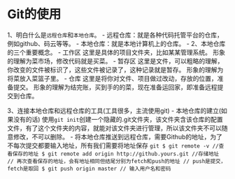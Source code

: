 # Git的使用

  1、明白什么是`远程仓库`和`本地仓库`。
    - 远程仓库：就是各种代码托管平台的仓库，例如github、码云等等。
    - 本地仓库：就是本地计算机上的仓库。
    - 
  2、本地仓库的三个重要概念。
    - 工作区
        这里是具体的项目文件夹，比如某某管理系统。
        形象的理解为菜市场，修改代码就是买菜。
    - 暂存区
        这里是文件，可以粗略的理解，你改变的文件被标识了，这些文件被记录了，这种记录就是暂存。
        形象的理解为将菜放入菜篮子里。
    - 仓库
        这里是将你对文件、项目做过改动，存放的位置，准备提交。
        形象的理解为结完账，买到手的的菜，现在准备运回家，即准备远程提交到仓库。

  3、连接本地仓库和远程仓库的工具(工具很多，主流使用git)
    - 本地仓库的建立(如果没有的话)
        使用`git init`创建一个隐藏的.git文件夹，该文件夹含该仓库的配置文件，有了这个文件夹的内容，就能对该文件夹进行管理，所以该文件夹不可以随意修改，不可以删除。
    - 将本地仓库推送到远程仓库，需要Github的地址，为了不每次提交都要输入地址，所有我们需要将地址保存
        ```git
            $ git remote -v //查看保存的地址
            $ git remote add origin http://github.yours.git //存储地址
            // 再次查看保存的地址，会有地址相同但结尾分别为fetch和push的地址
            // push是提交，fetch是取回
            $ git push origin master
            // 输入用户名和密码
        ```
